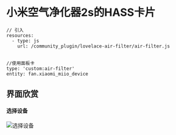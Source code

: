 # 小米空气净化器2s的HASS卡片


```
// 引入
resources:
  - type: js
    url: /community_plugin/lovelace-air-filter/air-filter.js


//使用面板卡
type: 'custom:air-filter'
entity: fan.xiaomi_miio_device

```


## 界面欣赏

#### 选择设备
![选择设备](https://raw.githubusercontent.com/shaonianzhentan/lovelace-air-filter/master/screenshots/1.png)
